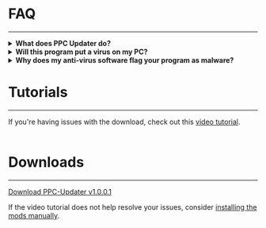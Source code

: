 # **FAQ**
_____________________

<details>
  <summary><strong>What does PPC Updater do?</strong></summary>
  <br>
  <p>The program automatically downloads and updates your Lethal Company modding files and modpack.</p>
</details>

<details>
  <summary><strong>Will this program put a virus on my PC?</strong></summary>
  <br>
  <p>No, all the resources used are open-source and available for preview within the manual download link.</p>
</details>

<details>
  <summary><strong>Why does my anti-virus software flag your program as malware?</strong></summary>
  <br>
  <p>Most anti-virus programs detect programs that install and modify files within your system as suspicious. This kind of behavior is to be expected and simply means that your anti-virus software is working as intended.</p>
</details>

# **Tutorials**
_____________________

If you're having issues with the download, check out this <a href="https://youtu.be/g3WjZKypkIM" target="_blank">video tutorial</a>.<br><br>

# **Downloads**
_____________________

[Download PPC-Updater v1.0.0.1](https://github.com/CBonez0/PPC/releases/download/v1.0.0.1/PPC-Updater.exe)

If the video tutorial does not help resolve your issues, consider [installing the mods manually](https://www.dropbox.com/scl/fo/1qwx64hf2vh8hejgx82p0/h?rlkey=5mi4o99qu2qex4zkvmu5jmt2y&dl=1).
